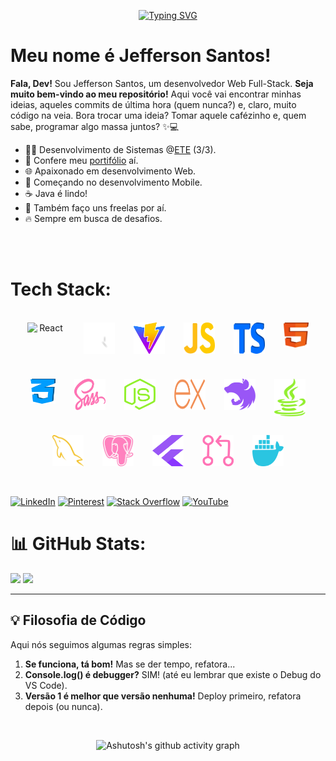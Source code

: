 <div align="center">
  
 [![Typing SVG](https://readme-typing-svg.herokuapp.com?font=Rock+Salt&size=50&pause=1000&color=00D8FF&width=1000&height=100&center=true&lines=Hello+Nobles!+%F0%9F%91%8B;Full-Stack+Web+Developer.+%E2%99%A8%EF%B8%8F;Let's+code+together%3F+%F0%9F%A7%A0%F0%9F%A7%A9)](https://git.io/typing-svg)

</div>

#  Meu nome é Jefferson Santos!

**Fala, Dev!** Sou Jefferson Santos, um desenvolvedor Web Full-Stack. <strong>Seja muito bem-vindo ao meu repositório!</strong>
Aqui você vai encontrar minhas ideias, aqueles commits de última hora (quem nunca?) e, claro, muito código na veia.
Bora trocar uma ideia? Tomar aquele cafézinho e, quem sabe, programar algo massa juntos? ✨💻


- 👨‍💻 Desenvolvimento de Sistemas @<a href="https://www.escolatecnicalimoeiro.com.br/">ETE</a> (3/3).
- 🥰 Confere meu <a href="https://jeffersondev.netlify.app">portifólio</a> aí.
- 🌐 Apaixonado em desenvolvimento Web.
- 📱 Começando no desenvolvimento Mobile.
- ☕ Java é lindo!
- 📌 Também faço uns freelas por aí.
- 🔥 Sempre em busca de desafios.
<br>
<br>

# Tech Stack:
<br>
<div align="center" style="display: flex; flex-wrap: wrap; justify-content: center; gap: 30px;">
<img src="https://cdn4.iconfinder.com/data/icons/logos-3/600/React.js_logo-512.png" alt="React" width="60" height="60"/>
<img src="https://raw.githubusercontent.com/jefferson-da-silva-santos/imagens-projetos/refs/heads/main/NovoPortifolio/skill_next.webp" alt="Next.js" width="50" height="50"/>
<img src="https://raw.githubusercontent.com/jefferson-da-silva-santos/imagens-projetos/refs/heads/main/NovoPortifolio/skill_vite.webp" alt="Vite" width="50" height="50"/>
<img src="https://raw.githubusercontent.com/jefferson-da-silva-santos/imagens-projetos/refs/heads/main/NovoPortifolio/skill_js.webp" alt="JavaScript" width="50" height="50"/>
<img src="https://raw.githubusercontent.com/jefferson-da-silva-santos/imagens-projetos/refs/heads/main/NovoPortifolio/skill_ts.webp" alt="TypeScript" width="50" height="50"/>
<img src="https://raw.githubusercontent.com/jefferson-da-silva-santos/imagens-projetos/refs/heads/main/NovoPortifolio/skill_html.webp" alt="HTML" width="40" height="40"/>
<img src="https://raw.githubusercontent.com/jefferson-da-silva-santos/imagens-projetos/refs/heads/main/NovoPortifolio/skill_css.webp" alt="CSS" width="40" height="40"/>
<img src="https://raw.githubusercontent.com/jefferson-da-silva-santos/imagens-projetos/refs/heads/main/NovoPortifolio/skill_sass.webp" alt="Sass" width="50" height="50"/>
<img src="https://raw.githubusercontent.com/jefferson-da-silva-santos/imagens-projetos/refs/heads/main/NovoPortifolio/skill_node.webp" alt="Node.js" width="50" height="50"/>
<img src="https://raw.githubusercontent.com/jefferson-da-silva-santos/imagens-projetos/refs/heads/main/NovoPortifolio/skill_express.webp" alt="Express" width="50" height="50"/>
<img src="https://raw.githubusercontent.com/jefferson-da-silva-santos/imagens-projetos/refs/heads/main/NovoPortifolio/skill_nest.webp" alt="NestJS" width="50" height="50"/>
<img src="https://raw.githubusercontent.com/jefferson-da-silva-santos/imagens-projetos/refs/heads/main/NovoPortifolio/skill_java.webp" alt="Java" width="50" height="60"/>
<img src="https://raw.githubusercontent.com/jefferson-da-silva-santos/imagens-projetos/refs/heads/main/NovoPortifolio/skill_mysql.webp" alt="MySQL" width="50" height="50"/>
<img src="https://raw.githubusercontent.com/jefferson-da-silva-santos/imagens-projetos/refs/heads/main/NovoPortifolio/skill_postgres.webp" alt="PostgreSQL" width="50" height="50"/>
<img src="https://raw.githubusercontent.com/jefferson-da-silva-santos/imagens-projetos/refs/heads/main/NovoPortifolio/skill_flutter.webp" alt="Flutter" width="50" height="50"/>
<img src="https://raw.githubusercontent.com/jefferson-da-silva-santos/imagens-projetos/refs/heads/main/NovoPortifolio/skill_git.webp" alt="Git" width="50" height="50"/>
<img src="https://raw.githubusercontent.com/jefferson-da-silva-santos/imagens-projetos/refs/heads/main/NovoPortifolio/skill_docker.webp" alt="Docker" width="50" height="50"/>
</div>


<br>
<br>


[![LinkedIn](https://img.shields.io/badge/LinkedIn-%230077B5.svg?logo=linkedin&logoColor=white)](https://linkedin.com/in/jefferson-santos-a87b74277) [![Pinterest](https://img.shields.io/badge/Pinterest-%23E60023.svg?logo=Pinterest&logoColor=white)](https://pinterest.com/jeffrrwpg678) [![Stack Overflow](https://img.shields.io/badge/-Stackoverflow-FE7A16?logo=stack-overflow&logoColor=white)](https://stackoverflow.com/users/jefferson-santos) [![YouTube](https://img.shields.io/badge/YouTube-%23FF0000.svg?logo=YouTube&logoColor=white)](https://youtube.com/@@JeffersonDev-cv7su) 

# 📊 GitHub Stats:

![](https://github-readme-streak-stats.herokuapp.com/?user=jefferson&theme=radical&hide_border=false)
![](https://github-readme-stats.vercel.app/api/top-langs/?username=jefferson&theme=radical&hide_border=false&include_all_commits=true&count_private=true&layout=compact)

---
## 💡 Filosofia de Código

Aqui nós seguimos algumas regras simples:
1. **Se funciona, tá bom!** Mas se der tempo, refatora...
2. **Console.log() é debugger?** SIM! (até eu lembrar que existe o Debug do VS Code).
3. **Versão 1 é melhor que versão nenhuma!** Deploy primeiro, refatora depois (ou nunca).

<br>

<div align="center" >
   
![Ashutosh's github activity graph](https://ssr-contributions-svg.vercel.app/_/jefferson-da-silva-santos?chart=3dbar&gap=0.6&scale=2&flatten=2&animation=wave&animation_duration=1&animation_delay=0.05&animation_amplitude=20&animation_frequency=0.5&animation_wave_center=10_0&format=svg&weeks=30&theme=blue&dark=false) 

</div>

<br>




